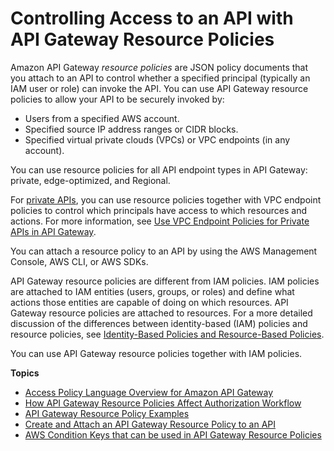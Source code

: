 # Controlling Access to an API with API Gateway Resource Policies<a name="apigateway-resource-policies"></a>

Amazon API Gateway *resource policies* are JSON policy documents that you attach to an API to control whether a specified principal \(typically an IAM user or role\) can invoke the API\. You can use API Gateway resource policies to allow your API to be securely invoked by:
+ Users from a specified AWS account\.
+ Specified source IP address ranges or CIDR blocks\.
+ Specified virtual private clouds \(VPCs\) or VPC endpoints \(in any account\)\.

You can use resource policies for all API endpoint types in API Gateway: private, edge\-optimized, and Regional\.

For [private APIs](https://docs.aws.amazon.com/apigateway/latest/developerguide/apigateway-private-apis.html), you can use resource policies together with VPC endpoint policies to control which principals have access to which resources and actions\. For more information, see [Use VPC Endpoint Policies for Private APIs in API Gateway](apigateway-vpc-endpoint-policies.md)\.

You can attach a resource policy to an API by using the AWS Management Console, AWS CLI, or AWS SDKs\.

API Gateway resource policies are different from IAM policies\. IAM policies are attached to IAM entities \(users, groups, or roles\) and define what actions those entities are capable of doing on which resources\. API Gateway resource policies are attached to resources\. For a more detailed discussion of the differences between identity\-based \(IAM\) policies and resource policies, see [Identity\-Based Policies and Resource\-Based Policies](https://docs.aws.amazon.com/IAM/latest/UserGuide/access_policies_identity-vs-resource.html)\.

You can use API Gateway resource policies together with IAM policies\.

**Topics**
+ [Access Policy Language Overview for Amazon API Gateway](apigateway-control-access-policy-language-overview.md)
+ [How API Gateway Resource Policies Affect Authorization Workflow](apigateway-authorization-flow.md)
+ [API Gateway Resource Policy Examples](apigateway-resource-policies-examples.md)
+ [Create and Attach an API Gateway Resource Policy to an API](apigateway-resource-policies-create-attach.md)
+ [AWS Condition Keys that can be used in API Gateway Resource Policies](apigateway-resource-policies-aws-condition-keys.md)